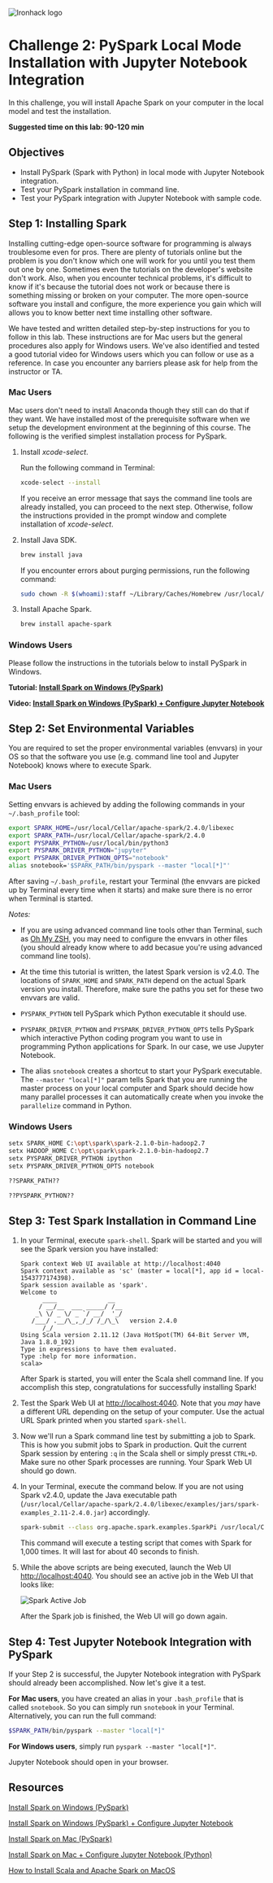 ![Ironhack logo](https://i.imgur.com/1QgrNNw.png)

# Challenge 2: PySpark Local Mode Installation with Jupyter Notebook Integration

In this challenge, you will install Apache Spark on your computer in the local model and test the installation.

**Suggested time on this lab: 90-120 min**

## Objectives

* Install PySpark (Spark with Python) in local mode with Jupyter Notebook integration.
* Test your PySpark installation in command line.
* Test your PySpark integration with Jupyter Notebook with sample code.

## Step 1: Installing Spark

Installing cutting-edge open-source software for programming is always troublesome even for pros. There are plenty of tutorials online but the problem is you don't know which one will work for you until you test them out one by one. Sometimes even the tutorials on the developer's website don't work. Also, when you encounter technical problems, it's difficult to know if it's because the tutorial does not work or because there is something missing or broken on your computer. The more open-source software you install and configure, the more experience you gain which will allows you to know better next time installing other software.

We have tested and written detailed step-by-step instructions for you to follow in this lab. These instructions are for Mac users but the general procedures also apply for Windows users. We've also identified and tested a good tutorial video for Windows users which you can follow or use as a reference. In case you encounter any barriers please ask for help from the instructor or TA.

### Mac Users

Mac users don't need to install Anaconda though they still can do that if they want. We have installed most of the prerequisite software when we setup the development environment at the beginning of this course. The following is the verified simplest installation process for PySpark.

1. Install *xcode-select*.

	Run the following command in Terminal:

	```bash
	xcode-select --install
	```

	If you receive an error message that says the command line tools are already installed, you can proceed to the next step. Otherwise, follow the instructions provided in the prompt window and complete installation of *xcode-select*.

1. Install Java SDK.

	```bash
	brew install java
	```

	If you encounter errors about purging permissions, run the following command:

	```bash
	sudo chown -R $(whoami):staff ~/Library/Caches/Homebrew /usr/local/Caskroom
	```

1. Install Apache Spark.

	```bash
	brew install apache-spark
	```

### Windows Users

Please follow the instructions in the tutorials below to install PySpark in Windows.

**Tutorial: [Install Spark on Windows (PySpark)](https://medium.com/@GalarnykMichael/install-spark-on-windows-pyspark-4498a5d8d66c)**

**Video: [Install Spark on Windows (PySpark) + Configure Jupyter Notebook](https://www.youtube.com/watch?v=t63PS3kiTTQ)**

## Step 2: Set Environmental Variables

You are required to set the proper environmental variables (envvars) in your OS so that the software you use (e.g. command line tool and Jupyter Notebook) knows where to execute Spark.

### Mac Users

Setting envvars is achieved by adding the following commands in your `~/.bash_profile` tool:

```bash
export SPARK_HOME=/usr/local/Cellar/apache-spark/2.4.0/libexec
export SPARK_PATH=/usr/local/Cellar/apache-spark/2.4.0
export PYSPARK_PYTHON=/usr/local/bin/python3
export PYSPARK_DRIVER_PYTHON="jupyter"
export PYSPARK_DRIVER_PYTHON_OPTS="notebook"
alias snotebook='$SPARK_PATH/bin/pyspark --master "local[*]"'
```

After saving `~/.bash_profile`, restart your Terminal (the envvars are picked up by Terminal every time when it starts) and make sure there is no error when Terminal is started.

*Notes:*

* If you are using advanced command line tools other than Terminal, such as [Oh My ZSH](https://ohmyz.sh/), you may need to configure the envvars in other files (you should already know where to add becasue you're using advanced command line tools).

* At the time this tutorial is written, the latest Spark version is v2.4.0. The locations of `SPARK_HOME` and `SPARK_PATH` depend on the actual Spark version you install. Therefore, make sure the paths you set for these two envvars are valid.

* `PYSPARK_PYTHON` tell PySpark which Python executable it should use.

* `PYSPARK_DRIVER_PYTHON` and `PYSPARK_DRIVER_PYTHON_OPTS` tells PySpark which interactive Python coding program you want to use in programming Python applications for Spark. In our case, we use Jupyter Notebook.

* The alias `snotebook` creates a shortcut to start your PySpark executable. The `--master "local[*]"` param tells Spark that you are running the master process on your local computer and Spark should decide how many parallel processes it can automatically create when you invoke the `parallelize` command in Python.

### Windows Users

```bash
setx SPARK_HOME C:\opt\spark\spark-2.1.0-bin-hadoop2.7
setx HADOOP_HOME C:\opt\spark\spark-2.1.0-bin-hadoop2.7
setx PYSPARK_DRIVER_PYTHON ipython
setx PYSPARK_DRIVER_PYTHON_OPTS notebook

??SPARK_PATH??

??PYSPARK_PYTHON??
```

## Step 3: Test Spark Installation in Command Line

1. In your Terminal, execute `spark-shell`. Spark will be started and you will see the Spark version you have installed:

	```text
	Spark context Web UI available at http://localhost:4040
	Spark context available as 'sc' (master = local[*], app id = local-1543777174398).
	Spark session available as 'spark'.
	Welcome to
	      ____              __
	     / __/__  ___ _____/ /__
	    _\ \/ _ \/ _ `/ __/  '_/
	   /___/ .__/\_,_/_/ /_/\_\   version 2.4.0
	      /_/
	Using Scala version 2.11.12 (Java HotSpot(TM) 64-Bit Server VM, Java 1.8.0_192)
	Type in expressions to have them evaluated.
	Type :help for more information.
	scala>
	```

	After Spark is started, you will enter the Scala shell command line. If you accomplish this step, congratulations for successfully installing Spark!

1. Test the Spark Web UI at [http://localhost:4040](http://localhost:4040). Note that you *may* have a different URL depending on the setup of your computer. Use the actual URL Spark printed when you started `spark-shell`.

1. Now we'll run a Spark command line test by submitting a job to Spark. This is how you submit jobs to Spark in production. Quit the current Spark session by entering `:q` in the Scala shell or simply presst `CTRL+D`. Make sure no other Spark processes are running. Your Spark Web UI should go down.

1. In your Terminal, execute the command below. If you are not using Spark v2.4.0, update the Java executable path (`/usr/local/Cellar/apache-spark/2.4.0/libexec/examples/jars/spark-examples_2.11-2.4.0.jar`) accordingly.

	```bash
	spark-submit --class org.apache.spark.examples.SparkPi /usr/local/Cellar/apache-spark/2.4.0/libexec/examples/jars/spark-examples_2.11-2.4.0.jar 1000
	```

	This command will execute a testing script that comes with Spark for 1,000 times. It will last for about 40 seconds to finish.

1. While the above scripts are being executed, launch the Web UI [http://localhost:4040](http://localhost:4040). You should see an active job in the Web UI that looks like:

	![Spark Active Job](spark-active-job.png)

	After the Spark job is finished, the Web UI will go down again.

## Step 4: Test Jupyter Notebook Integration with PySpark

If your Step 2 is successful, the Jupyter Notebook integration with PySpark should already been accomplished. Now let's give it a test.

**For Mac users**, you have created an alias in your `.bash_profile` that is called `snotebook`. So you can simply run `snotebook` in your Terminal. Alternatively, you can run the full command:

```bash
$SPARK_PATH/bin/pyspark --master "local[*]"
```

**For Windows users**, simply run `pyspark --master "local[*]"`.

Jupyter Notebook should open in your browser.

## Resources

[Install Spark on Windows (PySpark)](https://medium.com/@GalarnykMichael/install-spark-on-windows-pyspark-4498a5d8d66c)

[Install Spark on Windows (PySpark) + Configure Jupyter Notebook](https://www.youtube.com/watch?v=t63PS3kiTTQ)

[Install Spark on Mac (PySpark)
](https://medium.com/@GalarnykMichael/install-spark-on-mac-pyspark-453f395f240b)

[Install Spark on Mac + Configure Jupyter Notebook (Python)](https://www.youtube.com/watch?v=I5JtvpyM14U)

[How to Install Scala and Apache Spark on MacOS](https://medium.freecodecamp.org/installing-scala-and-apache-spark-on-mac-os-837ae57d283f)